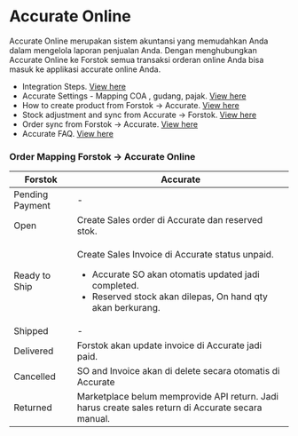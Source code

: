 # Accurate Online

Accurate Online merupakan sistem akuntansi yang memudahkan Anda dalam mengelola laporan penjualan Anda. Dengan menghubungkan Accurate Online ke Forstok semua transaksi orderan online Anda bisa masuk ke applikasi accurate online Anda.&#x20;

* Integration Steps. [View here](../jurnal-accounting/integrasi-jurnal.md)
* Accurate Settings - Mapping COA , gudang, pajak. [View here](accurate-settings-mapping-coa-gudang-dan-pajak.md)
* How to create product from Forstok → Accurate. [View here](create-product-forstok-ke-accurate.md)
* Stock adjustment and sync from Accurate → Forstok. [View here](sinkronisasi-stok-accurate-ke-forstok.md)
* Order sync from Forstok → Accurate. [View here](sinkronisasi-order-forstok-accurate.md)
* Accurate FAQ. [View here](faq-accurate.md)

### **Order Mapping Forstok** → **Accurate Online**

| **Forstok**     | **Accurate**                                                                                                                                                                                 |
| --------------- | -------------------------------------------------------------------------------------------------------------------------------------------------------------------------------------------- |
| Pending Payment | -                                                                                                                                                                                            |
| Open            | Create Sales order di Accurate dan reserved stok.                                                                                                                                            |
| Ready to Ship   | <p>Create Sales Invoice di Accurate status unpaid. </p><ul><li>Accurate SO akan otomatis updated jadi completed.</li><li>Reserved stock akan dilepas, On hand qty akan berkurang. </li></ul> |
| Shipped         | -                                                                                                                                                                                            |
| Delivered       | Forstok akan update invoice di Accurate jadi paid.                                                                                                                                           |
| Cancelled       | SO and Invoice  akan di delete secara otomatis di Accurate                                                                                                                                   |
| Returned        | Marketplace belum memprovide API return. Jadi harus create sales return di Accurate secara manual.                                                                                           |



